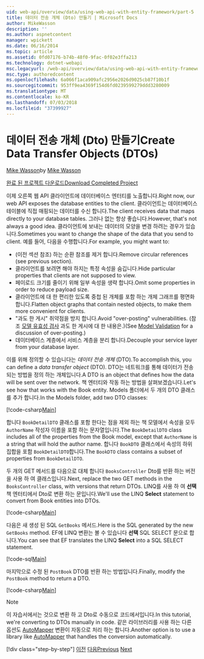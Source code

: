 ```yaml
---
uid: web-api/overview/data/using-web-api-with-entity-framework/part-5
title: 데이터 전송 개체 (Dto) 만들기 | Microsoft Docs
author: MikeWasson
description: ''
ms.author: aspnetcontent
manager: wpickett
ms.date: 06/16/2014
ms.topic: article
ms.assetid: 0fd07176-b74b-48f0-9fac-0f02e3ffa213
ms.technology: dotnet-webapi
msc.legacyurl: /web-api/overview/data/using-web-api-with-entity-framework/part-5
msc.type: authoredcontent
ms.openlocfilehash: 6a066f1aca909afc2956e2026d9025cb87f10b1f
ms.sourcegitcommit: 953ff9ea4369f154d6fd0239599279ddd3280009
ms.translationtype: MT
ms.contentlocale: ko-KR
ms.lasthandoff: 07/03/2018
ms.locfileid: "37399927"
---
```

<a name="create-data-transfer-objects-dtos"></a><span data-ttu-id="b1e27-102">데이터 전송 개체 (Dto) 만들기</span><span class="sxs-lookup"><span data-stu-id="b1e27-102">Create Data Transfer Objects (DTOs)</span></span>
====================
<span data-ttu-id="b1e27-103">[Mike Wasson](https://github.com/MikeWasson)</span><span class="sxs-lookup"><span data-stu-id="b1e27-103">by [Mike Wasson](https://github.com/MikeWasson)</span></span>

[<span data-ttu-id="b1e27-104">완료 된 프로젝트 다운로드</span><span class="sxs-lookup"><span data-stu-id="b1e27-104">Download Completed Project</span></span>](https://github.com/MikeWasson/BookService)

<span data-ttu-id="b1e27-105">이제 오른쪽 웹 API 클라이언트에 데이터베이스 엔터티를 노출합니다.</span><span class="sxs-lookup"><span data-stu-id="b1e27-105">Right now, our web API exposes the database entities to the client.</span></span> <span data-ttu-id="b1e27-106">클라이언트는 데이터베이스 테이블에 직접 매핑되는 데이터를 수신 합니다.</span><span class="sxs-lookup"><span data-stu-id="b1e27-106">The client receives data that maps directly to your database tables.</span></span> <span data-ttu-id="b1e27-107">그러나 없는 항상 좋습니다.</span><span class="sxs-lookup"><span data-stu-id="b1e27-107">However, that's not always a good idea.</span></span> <span data-ttu-id="b1e27-108">클라이언트에 보내는 데이터의 모양을 변경 하려는 경우가 있습니다.</span><span class="sxs-lookup"><span data-stu-id="b1e27-108">Sometimes you want to change the shape of the data that you send to client.</span></span> <span data-ttu-id="b1e27-109">예를 들어, 다음을 수행합니다.</span><span class="sxs-lookup"><span data-stu-id="b1e27-109">For example, you might want to:</span></span>

- <span data-ttu-id="b1e27-110">(이전 섹션 참조) 하는 순환 참조를 제거 합니다.</span><span class="sxs-lookup"><span data-stu-id="b1e27-110">Remove circular references (see previous section).</span></span>
- <span data-ttu-id="b1e27-111">클라이언트를 보려면 해야 하지는 특정 속성을 숨깁니다.</span><span class="sxs-lookup"><span data-stu-id="b1e27-111">Hide particular properties that clients are not supposed to view.</span></span>
- <span data-ttu-id="b1e27-112">페이로드 크기를 줄이기 위해 일부 속성을 생략 합니다.</span><span class="sxs-lookup"><span data-stu-id="b1e27-112">Omit some properties in order to reduce payload size.</span></span>
- <span data-ttu-id="b1e27-113">클라이언트에 대 한 편리한 있도록 중첩 된 개체를 포함 하는 개체 그래프를 평면화 합니다.</span><span class="sxs-lookup"><span data-stu-id="b1e27-113">Flatten object graphs that contain nested objects, to make them more convenient for clients.</span></span>
- <span data-ttu-id="b1e27-114">"과도 한 게시" 취약점을 방지 합니다.</span><span class="sxs-lookup"><span data-stu-id="b1e27-114">Avoid "over-posting" vulnerabilities.</span></span> <span data-ttu-id="b1e27-115">(참조 [모델 유효성 검사](../../formats-and-model-binding/model-validation-in-aspnet-web-api.md) 과도 한 게시에 대 한 내용은.)</span><span class="sxs-lookup"><span data-stu-id="b1e27-115">(See [Model Validation](../../formats-and-model-binding/model-validation-in-aspnet-web-api.md) for a discussion of over-posting.)</span></span>
- <span data-ttu-id="b1e27-116">데이터베이스 계층에서 서비스 계층을 분리 합니다.</span><span class="sxs-lookup"><span data-stu-id="b1e27-116">Decouple your service layer from your database layer.</span></span>

<span data-ttu-id="b1e27-117">이를 위해 정의할 수 있습니다는 *데이터 전송 개체* (DTO).</span><span class="sxs-lookup"><span data-stu-id="b1e27-117">To accomplish this, you can define a *data transfer object* (DTO).</span></span> <span data-ttu-id="b1e27-118">DTO는 네트워크를 통해 데이터가 전송 되는 방법을 정의 하는 개체입니다.</span><span class="sxs-lookup"><span data-stu-id="b1e27-118">A DTO is an object that defines how the data will be sent over the network.</span></span> <span data-ttu-id="b1e27-119">책 엔터티와 작동 하는 방법을 살펴보겠습니다.</span><span class="sxs-lookup"><span data-stu-id="b1e27-119">Let's see how that works with the Book entity.</span></span> <span data-ttu-id="b1e27-120">Models 폴더에서 두 개의 DTO 클래스를 추가 합니다.</span><span class="sxs-lookup"><span data-stu-id="b1e27-120">In the Models folder, add two DTO classes:</span></span>

[!code-csharp[Main](part-5/samples/sample1.cs)]

<span data-ttu-id="b1e27-121">합니다 `BookDetailDTO` 클래스를 포함 한다는 점을 제외 하는 책 모델에서 속성을 모두 `AuthorName` 작성자 이름을 포함 하는 문자열입니다.</span><span class="sxs-lookup"><span data-stu-id="b1e27-121">The `BookDetailDTO` class includes all of the properties from the Book model, except that `AuthorName` is a string that will hold the author name.</span></span> <span data-ttu-id="b1e27-122">합니다 `BookDTO` 클래스에서 속성의 하위 집합을 포함 `BookDetailDTO`합니다.</span><span class="sxs-lookup"><span data-stu-id="b1e27-122">The `BookDTO` class contains a subset of properties from `BookDetailDTO`.</span></span>

<span data-ttu-id="b1e27-123">두 개의 GET 메서드를 다음으로 대체 합니다 `BooksController` Dto를 반환 하는 버전을 사용 하 여 클래스입니다.</span><span class="sxs-lookup"><span data-stu-id="b1e27-123">Next, replace the two GET methods in the `BooksController` class, with versions that return DTOs.</span></span> <span data-ttu-id="b1e27-124">LINQ를 사용 하 여 **선택** 책 엔터티에서 Dto로 변환 하는 문입니다.</span><span class="sxs-lookup"><span data-stu-id="b1e27-124">We'll use the LINQ **Select** statement to convert from Book entities into DTOs.</span></span>

[!code-csharp[Main](part-5/samples/sample2.cs)]

<span data-ttu-id="b1e27-125">다음은 새 생성 된 SQL `GetBooks` 메서드.</span><span class="sxs-lookup"><span data-stu-id="b1e27-125">Here is the SQL generated by the new `GetBooks` method.</span></span> <span data-ttu-id="b1e27-126">EF에 LINQ 변환는 볼 수 있습니다 **선택** SQL SELECT 문으로 합니다.</span><span class="sxs-lookup"><span data-stu-id="b1e27-126">You can see that EF translates the LINQ **Select** into a SQL SELECT statement.</span></span>

[!code-sql[Main](part-5/samples/sample3.sql)]

<span data-ttu-id="b1e27-127">마지막으로 수정 된 `PostBook` DTO를 반환 하는 방법입니다.</span><span class="sxs-lookup"><span data-stu-id="b1e27-127">Finally, modify the `PostBook` method to return a DTO.</span></span>

[!code-csharp[Main](part-5/samples/sample4.cs)]

> [!NOTE]
> <span data-ttu-id="b1e27-128">이 자습서에서는 것으로 변환 하 고 Dto로 수동으로 코드에서입니다.</span><span class="sxs-lookup"><span data-stu-id="b1e27-128">In this tutorial, we're converting to DTOs manually in code.</span></span> <span data-ttu-id="b1e27-129">같은 라이브러리를 사용 하는 다른 옵션도 [AutoMapper](http://automapper.org/) 변환이 자동으로 처리 하는 합니다.</span><span class="sxs-lookup"><span data-stu-id="b1e27-129">Another option is to use a library like [AutoMapper](http://automapper.org/) that handles the conversion automatically.</span></span>
> 
> [!div class="step-by-step"]
> <span data-ttu-id="b1e27-130">[이전](part-4.md)
> [다음](part-6.md)</span><span class="sxs-lookup"><span data-stu-id="b1e27-130">[Previous](part-4.md)
[Next](part-6.md)</span></span>
